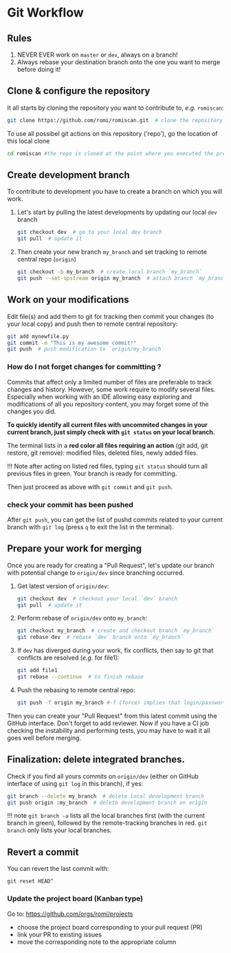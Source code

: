 # Git Workflow

## Rules

1. NEVER EVER work on `master` or `dev`, always on a branch!
2. Always rebase your destination branch onto the one you want to merge before doing it!

## Clone & configure the repository
It all starts by cloning the repository you want to contribute to, *e.g.* `romiscan`:
```bash
git clone https://github.com/romi/romiscan.git  # clone the repository
```
To use all possibel git actions on this repository ('repo'), go the location of this local clone 
```bash
cd romiscan #the repo is cloned at the point where you executed the previous command (git clone). If you moved the clone repo, prefix with path like: cd path/to/yourcloned/romiscan
```

## Create development branch
To contribute to development you have to create a branch on which you will work.

1. Let's start by pulling the latest developments by updating our local `dev` branch
    ```bash
    git checkout dev  # go to your local dev branch
    git pull  # update it
    ```
2. Then create your new branch `my_branch` and set tracking to remote central repo (`origin`)
    ```bash
    git checkout -b my_branch  # create local branch `my_branch`
    git push --set-upstream origin my_branch  # attach branch `my_branch` to `origin/my_branch`. Login/password will be asked for.
    ```

## Work on your modifications
Edit file(s) and add them to git for tracking then commit your changes (to your local copy) and push then to remote central repository: 
```bash
git add mynewfile.py
git commit -m "This is my awesome commit!"
git push  # push modification to `origin/my_branch`
```

### How do I not forget changes for committing ? 
Commits that affect only a limited number of files are preferable to track changes and history. However, some work require to modify several files. Especially when working with an IDE allowing easy exploring and modifications of all you repository content, you may forget some of the changes you did. 

**To quickly identify all current files with uncommited changes in your current branch, just simply check with `git status` on your local branch.**

The terminal lists in a **red color all files requiring an action** (git add, git restore, git remove): modified files, deleted files, newly added files.

!!! Note
    after acting on listed red files, typing `git status` should turn all previous files in green. Your branch is ready for committing.

Then just proceed as above with `git commit` and `git push`.

### check your commit has been pushed
After `git push`, you can get the list of pushd commits related to your current branch with `git log` (press `q` to exit the list in the terminal).

## Prepare your work for merging
Once you are ready for creating a "Pull Request", let's update our branch with potential change to `origin/dev` since branching occurred.

1. Get latest version of `origin/dev`:
    ```bash
    git checkout dev  # checkout your local `dev` branch
    git pull  # update it
    ```
2. Perform rebase of `origin/dev` onto `my_branch`:
    ```bash
    git checkout my_branch  # create and checkout branch `my_branch`
    git rebase dev  # rebase `dev` branch onto `my_branch`
    ```
3.  If `dev` has diverged during your work, fix conflicts, then say to git that conflicts are resolved (*e.g.* for file1):
    ```bash
    git add file1
    git rebase --continue  # to finish rebase
    ```
4. Push the rebasing to remote central repo:
    ```bash
    git push -f origin my_branch #-f (force) implies that login/password will be asked for.
    ```

Then you can create your "Pull Request" from this latest commit using the GitHub interface.
Don't forget to add reviewer.
Now if you have a CI job checking the instability and performing tests, you may have to wait it all goes well before merging.


## Finalization: delete integrated branches.
Check if you find all yours commits on `origin/dev` (either on GitHub interface of using `git log` in this branch), if yes:
```bash
git branch --delete my_branch  # delete local development branch
git push origin :my_branch  # delete development branch on origin
```
!!! note
    `git branch -a` lists all the local branches first (with the current branch in green), followed by the remote-tracking branches in red. `git branch` only lists your local branches.

## Revert a commit
You can revert the last commit with:
```bahs
git reset HEAD^
```
### Update the project board (Kanban type)
Go to: https://github.com/orgs/romi/projects
* choose the project board corresponding to your pull request (PR)
* link your PR to existing issues
* move the corresponding note to the appropriate column
